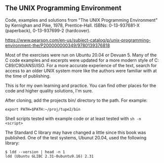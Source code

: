 ## The UNIX Programming Environment

Code, examples and solutions from "The UNIX Programming Environment" by Kernighan and Pike, 1978, Prentice-Hall. ISBNs: 0-13-937681-X (paperback), 0-13-937699-2 (hardcover). 

https://www.pearson.com/en-us/subject-catalog/p/unix-programming-environment-the/P200000000349/9780139376818

Most of the exercises were run on Ubuntu 20.04 or Devuan 5. Many of the C code examples and excerpts were updated for a more modern style of C: C89/C90/ANSI/ISO. For a more accurate experience of the text, search for access to an older UNIX system more like the authors were familiar with at the time of publishing.

This is for my own learning and practice. You can find other places for the code and higher quality solutions, I'm sure.

After cloning, add the projects bin/ directory to the path. For example:
```
export PATH=$PATH:~/proj/tupe2/bin
```

Shell scripts tested with example code or at least tested with `sh -n <script>`

The Standard C library may have changed a little since this book was published. One of the test systems, Ubunut 20.04, used the following library:
```
$ ldd --version | head -n 1
ldd (Ubuntu GLIBC 2.31-0ubuntu9.16) 2.31
```

